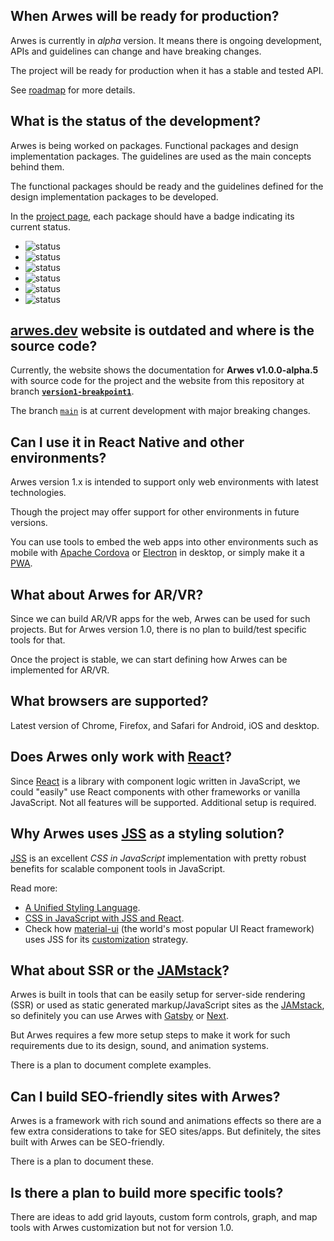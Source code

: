 ## When Arwes will be ready for production?

Arwes is currently in _alpha_ version. It means there is ongoing development,
APIs and guidelines can change and have breaking changes.

The project will be ready for production when it has a stable and tested API.

See [roadmap](./ROADMAP.md) for more details.

## What is the status of the development?

Arwes is being worked on packages. Functional packages and design implementation
packages. The guidelines are used as the main concepts behind them.

The functional packages should be ready and the guidelines defined for the design
implementation packages to be developed.

In the [project page](./PROJECT.md), each package should have a badge indicating
its current status.

- ![status](https://img.shields.io/badge/status-in%20concept-999999.svg)
- ![status](https://img.shields.io/badge/status-in%20specification-blue.svg)
- ![status](https://img.shields.io/badge/status-in%20development-orange.svg)
- ![status](https://img.shields.io/badge/status-in%20polishing-yellow.svg)
- ![status](https://img.shields.io/badge/status-in%20testing-purple.svg)
- ![status](https://img.shields.io/badge/status-in%20production-green.svg)

## [arwes.dev](https://arwes.dev) website is outdated and where is the source code?

Currently, the website shows the documentation for **Arwes v1.0.0-alpha.5** with
source code for the project and the website from this repository at branch **[`version1-breakpoint1`](https://github.com/arwes/arwes/tree/version1-breakpoint1)**.

The branch [`main`](https://github.com/arwes/arwes) is at current development
with major breaking changes.

## Can I use it in React Native and other environments?

Arwes version 1.x is intended to support only web environments with latest
technologies.

Though the project may offer support for other environments in future versions.

You can use tools to embed the web apps into other environments such as
mobile with [Apache Cordova](https://cordova.apache.org) or [Electron](https://electronjs.org)
in desktop, or simply make it a [PWA](https://developers.google.com/web/progressive-web-apps).

## What about Arwes for AR/VR?

Since we can build AR/VR apps for the web, Arwes can be used for such projects.
But for Arwes version 1.0, there is no plan to build/test specific tools for
that.

Once the project is stable, we can start defining how Arwes can be implemented
for AR/VR.

## What browsers are supported?

Latest version of Chrome, Firefox, and Safari for Android, iOS and desktop.

## Does Arwes only work with [React](https://reactjs.org)?

Since [React](https://reactjs.org) is a library with component logic written
in JavaScript, we could "easily" use React components with other frameworks or
vanilla JavaScript. Not all features will be supported. Additional setup
is required.

## Why Arwes uses [JSS](https://cssinjs.org) as a styling solution?

[JSS](https://cssinjs.org) is an excellent _CSS in JavaScript_ implementation
with pretty robust benefits for scalable component tools in JavaScript.

Read more:

- [A Unified Styling Language](https://medium.com/seek-blog/a-unified-styling-language-d0c208de2660).
- [CSS in JavaScript with JSS and React](https://medium.com/jobsity/css-in-javascript-with-jss-and-react-54cdd2720222).
- Check how [material-ui](https://material-ui.com) (the world's most popular UI
React framework) uses JSS for its [customization](https://material-ui.com/styles/basics)
strategy.

## What about SSR or the [JAMstack](https://jamstack.org)?

Arwes is built in tools that can be easily setup for server-side rendering (SSR)
or used as static generated markup/JavaScript sites as the [JAMstack](https://jamstack.org),
so definitely you can use Arwes with [Gatsby](http://gatsbyjs.org) or [Next](https://nextjs.org).

But Arwes requires a few more setup steps to make it work for such requirements
due to its design, sound, and animation systems.

There is a plan to document complete examples.

## Can I build SEO-friendly sites with Arwes?

Arwes is a framework with rich sound and animations effects so there are a few
extra considerations to take for SEO sites/apps. But definitely, the sites built
with Arwes can be SEO-friendly.

There is a plan to document these.

## Is there a plan to build more specific tools?

There are ideas to add grid layouts, custom form controls, graph, and map tools
with Arwes customization but not for version 1.0.
